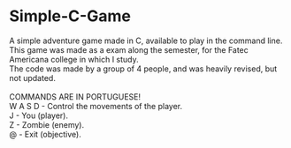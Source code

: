 # Simple-C-Game

A simple adventure game made in C, available to play in the command line. <br>
This game was made as a exam along the semester, for the Fatec Americana college in which I study. <br>
The code was made by a group of 4 people, and was heavily revised, but not updated.<br>
<br>
COMMANDS ARE IN PORTUGUESE!<br>
W A S D - Control the movements of the player.<br>
J - You (player).<br>
Z - Zombie (enemy).<br>
@ - Exit (objective).<br>
